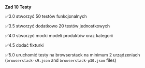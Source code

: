 **Zad 10 Testy**

✅3.0 stworzyć 50 testów funkcjonalnych 

✅3.5 stworzyć dodatkowo 20 testów jednostkowych

✅4.0 stworzyć mocki modeli produktów oraz kategorii

✅4.5 dodać fixturki

✅5.0 uruchomić testy na browserstack na minimum 2 urządzeniach (`browserstack-s9.json` and `browserstack-p30.json` files)
